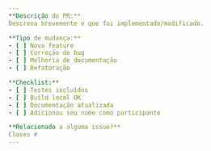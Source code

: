 ```yaml
---
**Descrição do PR:**
Descreva brevemente o que foi implementado/modificado.

**Tipo de mudança:**
- [ ] Nova feature
- [ ] Correção de bug
- [ ] Melhoria de documentação
- [ ] Refatoração

**Checklist:**
- [ ] Testes incluídos
- [ ] Build local OK
- [ ] Documentação atualizada
- [ ] Adicionou seu nome como participante

**Relacionado a alguma issue?**
Closes #
---
```

